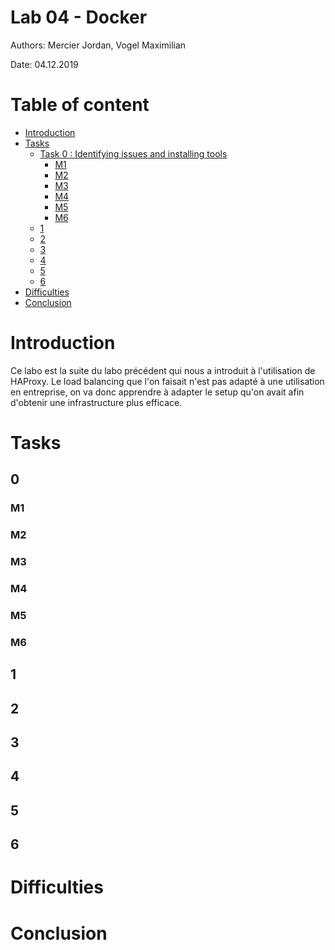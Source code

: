 # Lab 04 - Docker

Authors: Mercier Jordan, Vogel Maximilian

Date: 04.12.2019

# Table of content

- [Introduction](#Introduction)
- [Tasks](#Tasks)
  * [Task 0 : Identifying issues and installing tools](#0)
    + [M1](#M1)
    + [M2](#M2)
    + [M3](#M3)
    + [M4](#M4)
    + [M5](#M5)
    + [M6](#M6)
  * [1](#1)
  * [2](#2)
  * [3](#3)
  * [4](#4)
  * [5](#5)
  * [6](#6)
- [Difficulties](#Difficulties)
- [Conclusion](#Conclusion)

# Introduction

Ce labo est la suite du labo précédent qui nous a introduit à l'utilisation de HAProxy. Le load balancing que l'on faisait n'est pas adapté à une utilisation en entreprise, on va donc apprendre à adapter le setup qu'on avait afin d'obtenir une infrastructure plus efficace.

# Tasks

## 0

### M1



### M2



### M3



### M4



### M5



### M6



## 1



## 2



## 3



## 4



## 5



## 6



# Difficulties



# Conclusion

